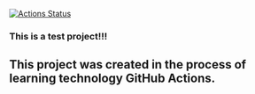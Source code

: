 [![Actions Status](https://github.com/DenisLoza/hexlet-my-first-workflow/workflows/hello-world/badge.svg)](https://github.com/DenisLoza/hexlet-my-first-workflow/actions)

### This is a test project!!!
## This project was created in the process of learning technology GitHub Actions.
